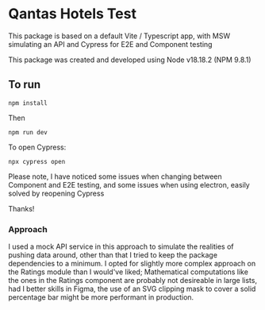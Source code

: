 # Qantas Hotels Test

This package is based on a default Vite / Typescript app, with MSW simulating an API and Cypress for E2E and Component testing

This package was created and developed using Node v18.18.2 (NPM 9.8.1)

## To run

```
npm install
```

Then

```
npm run dev
```

To open Cypress:

```
npx cypress open
```

Please note, I have noticed some issues when changing between Component and E2E testing, and some issues when using electron, easily solved by reopening Cypress

Thanks!

### Approach

I used a mock API service in this approach to simulate the realities of pushing data around, other than that I tried to keep the package dependencies to a minimum. I opted for slightly more complex approach on the Ratings module than I would've liked; Mathematical computations like the ones in the Ratings component are probably not desireable in large lists, had I better skills in Figma, the use of an SVG clipping mask to cover a solid percentage bar might be more performant in production.
